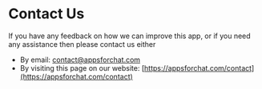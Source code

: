 # Contact Us

If you have any feedback on how we can improve this app, or if you need any assistance then please contact us either

* By email: [contact@appsforchat.com](mailto:contact@appsforchat.com)&#x20;
* By visiting this page on our website: [https://appsforchat.com/contact](https://appsforchat.com/contact)
